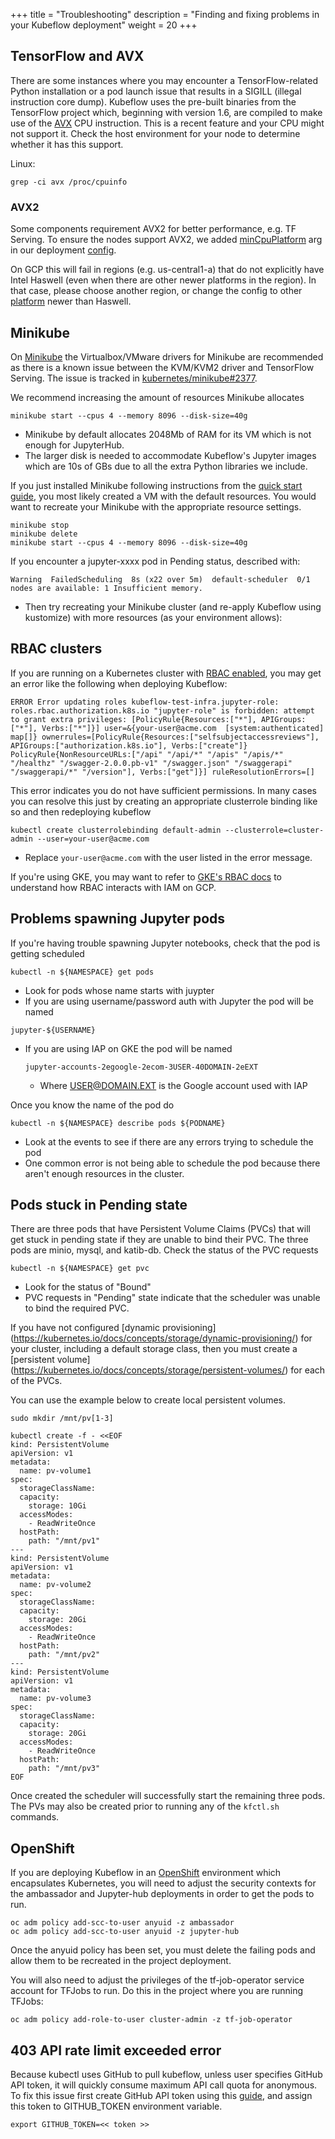 +++
title = "Troubleshooting"
description = "Finding and fixing problems in your Kubeflow deployment"
weight = 20
+++


## TensorFlow and AVX
There are some instances where you may encounter a TensorFlow-related Python installation or a pod launch issue that results in a SIGILL (illegal instruction core dump). Kubeflow uses the pre-built binaries from the TensorFlow project which, beginning with version 1.6, are compiled to make use of the [AVX](https://en.wikipedia.org/wiki/Advanced_Vector_Extensions) CPU instruction. This is a recent feature and your CPU might not support it. Check the host environment for your node to determine whether it has this support.

Linux:
```
grep -ci avx /proc/cpuinfo
```

### AVX2
Some components requirement AVX2 for better performance, e.g. TF Serving.
To ensure the nodes support AVX2, we added
[minCpuPlatform](https://cloud.google.com/compute/docs/instances/specify-min-cpu-platform)
arg in our deployment
[config](https://github.com/kubeflow/kubeflow/blob/master/scripts/gke/deployment_manager_configs/cluster.jinja#L105).

On GCP this will fail in regions (e.g. us-central1-a) that do not explicitly have Intel
Haswell (even when there are other newer platforms in the region).
In that case, please choose another region, or change the config to other
[platform](https://en.wikipedia.org/wiki/List_of_Intel_CPU_microarchitectures)
newer than Haswell.

## Minikube

On [Minikube](https://github.com/kubernetes/minikube) the Virtualbox/VMware drivers for Minikube are recommended as there is a known
issue between the KVM/KVM2 driver and TensorFlow Serving. The issue is tracked in [kubernetes/minikube#2377](https://github.com/kubernetes/minikube/issues/2377).

We recommend increasing the amount of resources Minikube allocates

```
minikube start --cpus 4 --memory 8096 --disk-size=40g
```

  * Minikube by default allocates 2048Mb of RAM for its VM which is not enough
    for JupyterHub.
  * The larger disk is needed to accommodate Kubeflow's Jupyter images which
    are 10s of GBs due to all the extra Python libraries we include.

If you just installed Minikube following instructions from the [quick start guide](https://kubernetes.io/docs/getting-started-guides/minikube/#installation), you most likely
created a VM with the default resources. You would want to recreate your Minikube with the appropriate resource settings.
```
minikube stop
minikube delete
minikube start --cpus 4 --memory 8096 --disk-size=40g
```

If you encounter a jupyter-xxxx pod in Pending status, described with:
```
Warning  FailedScheduling  8s (x22 over 5m)  default-scheduler  0/1 nodes are available: 1 Insufficient memory.
```
  * Then try recreating your Minikube cluster (and re-apply Kubeflow using kustomize) with more resources (as your environment allows):

## RBAC clusters

If you are running on a Kubernetes cluster with [RBAC enabled](https://kubernetes.io/docs/admin/authorization/rbac/#command-line-utilities), you may get an error like the following when deploying Kubeflow:

```
ERROR Error updating roles kubeflow-test-infra.jupyter-role: roles.rbac.authorization.k8s.io "jupyter-role" is forbidden: attempt to grant extra privileges: [PolicyRule{Resources:["*"], APIGroups:["*"], Verbs:["*"]}] user=&{your-user@acme.com  [system:authenticated] map[]} ownerrules=[PolicyRule{Resources:["selfsubjectaccessreviews"], APIGroups:["authorization.k8s.io"], Verbs:["create"]} PolicyRule{NonResourceURLs:["/api" "/api/*" "/apis" "/apis/*" "/healthz" "/swagger-2.0.0.pb-v1" "/swagger.json" "/swaggerapi" "/swaggerapi/*" "/version"], Verbs:["get"]}] ruleResolutionErrors=[]
```

This error indicates you do not have sufficient permissions. In many cases you can resolve this just by creating an appropriate
clusterrole binding like so and then redeploying kubeflow

```commandline
kubectl create clusterrolebinding default-admin --clusterrole=cluster-admin --user=your-user@acme.com
```

  * Replace `your-user@acme.com` with the user listed in the error message.

If you're using GKE, you may want to refer to [GKE's RBAC docs](https://cloud.google.com/kubernetes-engine/docs/how-to/role-based-access-control) to understand
how RBAC interacts with IAM on GCP.

## Problems spawning Jupyter pods

If you're having trouble spawning Jupyter notebooks, check that the pod is getting
scheduled

```
kubectl -n ${NAMESPACE} get pods
```

  * Look for pods whose name starts with juypter
  * If you are using username/password auth with Jupyter the pod will be named

  ```
  jupyter-${USERNAME}
  ```

  * If you are using IAP on GKE the pod will be named

    ```
    jupyter-accounts-2egoogle-2ecom-3USER-40DOMAIN-2eEXT
    ```

    * Where USER@DOMAIN.EXT is the Google account used with IAP

Once you know the name of the pod do

```
kubectl -n ${NAMESPACE} describe pods ${PODNAME}
```

  * Look at the events to see if there are any errors trying to schedule the pod
  * One common error is not being able to schedule the pod because there aren't
    enough resources in the cluster.

## Pods stuck in Pending state

There are three pods that have Persistent Volume Claims (PVCs) that will get stuck in pending state if they are unable to bind their PVC. The three pods are minio, mysql, and katib-db.
Check the status of the PVC requests

```
kubectl -n ${NAMESPACE} get pvc
```

  * Look for the status of "Bound"
  * PVC requests in "Pending" state indicate that the scheduler was unable to bind the required PVC. 

If you have not configured [dynamic provisioning] (https://kubernetes.io/docs/concepts/storage/dynamic-provisioning/) for your cluster, including a default storage class, then you must create a [persistent volume] (https://kubernetes.io/docs/concepts/storage/persistent-volumes/) for each of the PVCs.

You can use the example below to create local persistent volumes.

```commandline
sudo mkdir /mnt/pv[1-3]

kubectl create -f - <<EOF
kind: PersistentVolume
apiVersion: v1
metadata:
  name: pv-volume1
spec:
  storageClassName:
  capacity:
    storage: 10Gi
  accessModes:
    - ReadWriteOnce
  hostPath:
    path: "/mnt/pv1"
---
kind: PersistentVolume
apiVersion: v1
metadata:
  name: pv-volume2
spec:
  storageClassName:
  capacity:
    storage: 20Gi
  accessModes:
    - ReadWriteOnce
  hostPath:
    path: "/mnt/pv2"
---
kind: PersistentVolume
apiVersion: v1
metadata:
  name: pv-volume3
spec:
  storageClassName:
  capacity:
    storage: 20Gi
  accessModes:
    - ReadWriteOnce
  hostPath:
    path: "/mnt/pv3"
EOF
```
Once created the scheduler will successfully start the remaining three pods. The PVs may also be created prior to running any of the `kfctl.sh` commands.

## OpenShift
If you are deploying Kubeflow in an [OpenShift](https://github.com/openshift/origin) environment which encapsulates Kubernetes, you will need to adjust the security contexts for the ambassador and Jupyter-hub deployments in order to get the pods to run.

```commandline
oc adm policy add-scc-to-user anyuid -z ambassador
oc adm policy add-scc-to-user anyuid -z jupyter-hub
```
Once the anyuid policy has been set, you must delete the failing pods and allow them to be recreated in the project deployment.

You will also need to adjust the privileges of the tf-job-operator service account for TFJobs to run. Do this in the project where you are running TFJobs:

```commandline
oc adm policy add-role-to-user cluster-admin -z tf-job-operator
```

## 403 API rate limit exceeded error

Because kubectl uses GitHub to pull kubeflow, unless user specifies GitHub API token, it will quickly consume maximum API call quota for anonymous.
To fix this issue first create GitHub API token using this [guide](https://help.github.com/articles/creating-a-personal-access-token-for-the-command-line/), and assign this token to GITHUB_TOKEN environment variable.

```commandline
export GITHUB_TOKEN=<< token >>
```
